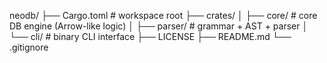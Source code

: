 neodb/
├── Cargo.toml # workspace root
├── crates/
│ ├── core/ # core DB engine (Arrow-like logic)
│ ├── parser/ # grammar + AST + parser
│ └── cli/ # binary CLI interface
├── LICENSE
├── README.md
└── .gitignore
